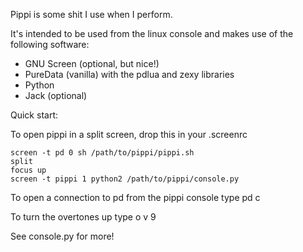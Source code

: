 Pippi is some shit I use when I perform.

It's intended to be used from the linux console and makes
use of the following software:

- GNU Screen (optional, but nice!)
- PureData (vanilla) with the pdlua and zexy libraries
- Python
- Jack (optional)


Quick start:

To open pippi in a split screen, drop this in your .screenrc

    screen -t pd 0 sh /path/to/pippi/pippi.sh 
    split
    focus up
    screen -t pippi 1 python2 /path/to/pippi/console.py

To open a connection to pd from the pippi console type
    pd c

To turn the overtones up type
    o v 9

See console.py for more!
